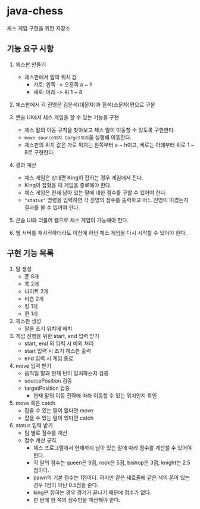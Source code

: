 # java-chess
체스 게임 구현을 위한 저장소

## 기능 요구 사항

1. 체스판 만들기
    * 체스판에서 말의 위치 값
        * 가로:  왼쪽 -> 오른쪽 a ~ h
        * 세로: 아래 -> 위 1 ~ 8

2. 체스판에서 각 진영은 검은색(대문자)과 흰색(소문자)편으로 구분

3. 콘솔 UI에서 체스 게임을 할 수 있는 기능을 구현
    * 체스 말의 이동 규칙을 찾아보고 체스 말이 이동할 수 있도록 구현한다.
    * `move source위치 target위치`을 실행해 이동한다.
    * 체스판의 위치 값은 가로 위치는 왼쪽부터 a ~ h이고, 세로는 아래부터 위로 1 ~ 8로 구현한다.

4. 결과 계산
    * 체스 게임은 상대편 King이 잡히는 경우 게임에서 진다.
    * King이 잡혔을 때 게임을 종료해야 한다.
    * 체스 게임은 현재 남아 있는 말에 대한 점수를 구할 수 있어야 한다.
    * `"status"` 명령을 입력하면 각 진영의 점수를 출력하고 어느 진영이 이겼는지 결과를 볼 수 있어야 한다.

5. 콘솔 UI와 더불어 웹으로 체스 게임이 가능해야 한다.

6. 웹 서버를 재시작하더라도 이전에 하던 체스 게임을 다시 시작할 수 있어야 한다.

## 구현 기능 목록
1. 말 생성
    - 폰 8개
    - 룩 2개
    - 나이트 2개
    - 비숍 2개
    - 킹 1개
    - 퀸 1개
2. 체스판 생성
    - 말을 초기 위치에 배치
3. 게임 진행을 위한 start, end 입력 받기
    - start, end 외 입력 시 예외 처리
    - start 입력 시 초기 체스판 출력
    - end 입력 시 게임 종료
4. move 입력 받기
    - 움직일 말과 현재 턴이 일치하는지 검증
    - sourcePosition 검증
    - targetPosition 검증
        - 현재 말의 이동 전략에 따라 이동할 수 있는 위치인지 확인
5. move 혹은 catch
    - 잡을 수 있는 말이 없다면 move
    - 잡을 수 있는 말이 있다면 catch
6. status 입력 받기
    - 팀 별로 점수를 계산
    - 점수 계산 규칙
        * 체스 프로그램에서 현재까지 남아 있는 말에 따라 점수를 계산할 수 있어야 한다.
        * 각 말의 점수는 queen은 9점, rook은 5점, bishop은 3점, knight는 2.5점이다.
        * pawn의 기본 점수는 1점이다. 하지만 같은 세로줄에 같은 색의 폰이 있는 경우 1점이 아닌 0.5점을 준다.
        * king은 잡히는 경우 경기가 끝나기 때문에 점수가 없다.
        * 한 번에 한 쪽의 점수만을 계산해야 한다.